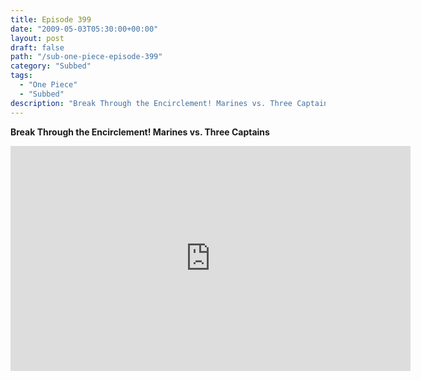 ```yaml
---
title: Episode 399
date: "2009-05-03T05:30:00+00:00"
layout: post
draft: false
path: "/sub-one-piece-episode-399"
category: "Subbed"
tags:
  - "One Piece"
  - "Subbed"
description: "Break Through the Encirclement! Marines vs. Three Captains"
---
```


**Break Through the Encirclement! Marines vs. Three Captains**

<iframe width="640" height="360" src="https://www.rapidvideo.com/e/FXV114UMS0" frameborder="0" marginwidth=0 marginheight=0 scrolling=no allowfullscreen></iframe>

